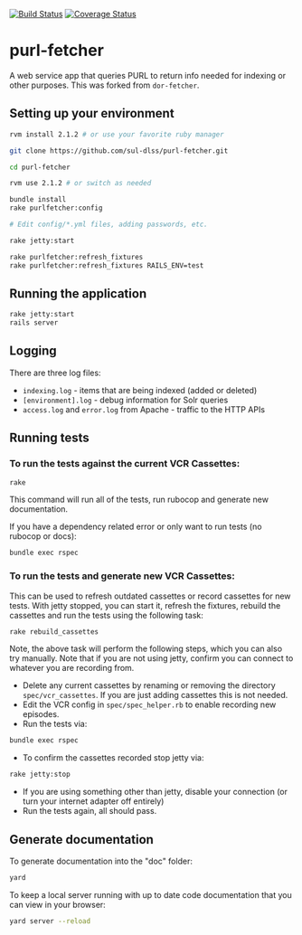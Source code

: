 [![Build Status](https://travis-ci.org/sul-dlss/purl-fetcher.png?branch=master)](https://travis-ci.org/sul-dlss/purl-fetcher) [![Coverage Status](https://coveralls.io/repos/github/sul-dlss/purl-fetcher/badge.svg?branch=master)](https://coveralls.io/github/sul-dlss/purl-fetcher?branch=master)


# purl-fetcher

A web service app that queries PURL to return info needed for indexing or other purposes.
This was forked from `dor-fetcher`.

## Setting up your environment

```bash
rvm install 2.1.2 # or use your favorite ruby manager

git clone https://github.com/sul-dlss/purl-fetcher.git

cd purl-fetcher

rvm use 2.1.2 # or switch as needed

bundle install
rake purlfetcher:config

# Edit config/*.yml files, adding passwords, etc.

rake jetty:start

rake purlfetcher:refresh_fixtures
rake purlfetcher:refresh_fixtures RAILS_ENV=test
```

## Running the application

```bash
rake jetty:start
rails server
```

## Logging

There are three log files:

* `indexing.log` - items that are being indexed (added or deleted)
* `[environment].log` - debug information for Solr queries
* `access.log` and `error.log` from Apache - traffic to the HTTP APIs

## Running tests

### To run the tests against the current VCR Cassettes:

```bash
rake
```

This command will run all of the tests, run rubocop and generate new documentation.

If you have a dependency related error or only want to run tests (no rubocop or docs):

```bash
bundle exec rspec
```

### To run the tests and generate new VCR Cassettes:

This can be used to refresh outdated cassettes or record cassettes for new tests.  With jetty stopped, you can start it, refresh the fixtures, rebuild the cassettes and run the tests using the following task:

```bash
rake rebuild_cassettes
```

Note, the above task will perform the following steps, which you can also try manually.  Note that if you are not using jetty, confirm you can connect to whatever you are recording from.
* Delete any current cassettes by renaming or removing the directory `spec/vcr_cassettes`.  If you are just adding cassettes this is not needed.
* Edit the VCR config in `spec/spec_helper.rb` to enable recording new episodes.
* Run the tests via:
```bash
bundle exec rspec
```
* To confirm the cassettes recorded stop jetty via:
```bash
rake jetty:stop
```
* If you are using something other than jetty, disable your connection (or turn your internet adapter off entirely)
* Run the tests again, all should pass.

## Generate documentation

To generate documentation into the "doc" folder:

```bash
yard
```

To keep a local server running with up to date code documentation that you can view in your browser:

```bash
yard server --reload
```

